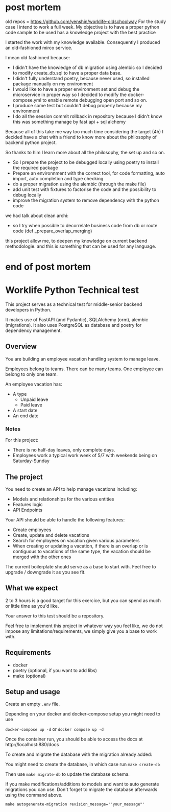 # post mortem
old repos = https://github.com/yenshin/worklife-oldschoolway
For the study case I intend to work a full week.
My objective is to have a proper python code sample to be used
has a knowledge project with the best practice

I started the work with my knowledge available.
Consequently I produced an old-fashioned mirco service.

I mean old fashioned because:
  - I didn't have the knowledge of db migration using alembic
  so I decided to modify create_db.sql to have a proper data base.
  - I didn't fully understand poetry, because never used, so installed 
  package manually on my environment
  - I would like to have a proper environment set and debug the microservice
  in proper way
  so I decided to modify the docker-compose.yml to enable remote debugging
  open port and so on.
  - I produce some test but couldn't debug properly because my environment
  - I do all the session commit rollback in repository because I didn't know
  this was something manage by fast api + sql alchemy


Because all of this take me way too much time considering the target (4h)
I decided have a chat with a friend to know more about the philosophy of
backend python project.

So thanks to him I learn more about all the philosophy, the set up and so on.
  - So I prepare the project to be debugged locally using poetry to install the required package
  - Prepare an environnment with the correct tool, for code formatting, auto import, auto completion
  and type checking
  - do a proper migration using the alembic (through the make file)
  - add unit test with fixtures to factorise the code and the possibility to debug locally
  - improve the migration system to remove dependency with the python code

we had talk about clean archi:
  - so I try when possible to decorrelate business code from db or route code
  (def _prepare_overlap_merging)

this project allow me, to deepen my knowledge on current backend methodologie.
and this is something that can be used for any language.

# end of post mortem


# Worklife Python Technical test

This project serves as a technical test for middle-senior backend developers in Python.

It makes use of FastAPI (and Pydantic), SQLAlchemy (orm), alembic (migrations).
It also uses PostgreSQL as database and poetry for dependency management.

## Overview

You are building an employee vacation handling system to manage leave.

Employees belong to teams. There can be many teams. One employee can belong to only one team.

An employee vacation has:
* A type
    * Unpaid leave
    * Paid leave
* A start date
* An end date

### Notes

For this project:
* There is no half-day leaves, only complete days.
* Employees work a typical work week of 5/7 with weekends being on Saturday-Sunday

## The project

You need to create an API to help manage vacations including:
* Models and relationships for the various entities
* Features logic
* API Endpoints

Your API should be able to handle the following features:
* Create employees
* Create, update and delete vacations
* Search for employees on vacation given various parameters
* When creating or updating a vacation, if there is an overlap or is contiguous to vacations of the same type, the vacation should be merged with the other ones


The current boilerplate should serve as a base to start with.
Feel free to upgrade / downgrade it as you see fit.


## What we expect

2 to 3 hours is a good target for this exercice, but you can spend as much or little time as you'd like.

Your answer to this test should be a repository.

Feel free to implement this project in whatever way you feel like, we do not impose any limitations/requirements, 
we simply give you a base to work with.

## Requirements

* docker
* poetry (optional, if you want to add libs)
* make (optional)

## Setup and usage

Create an empty `.env` file.

Depending on your docker and docker-compose setup you might need to use

`docker-compose up -d` or `docker compose up -d`

Once the container run, you should be able to access the docs at http://localhost:880/docs

To create and migrate the database with the migration already added:

You might need to create the database, in which case run `make create-db`

Then use `make migrate-db` to update the database schema.

If you make modifications/additions to models and want to auto generate migrations you can use. 
Don't forget to migrate the database afterwards using the command above.

`make autogenerate-migration revision_message='"your_message"'`
